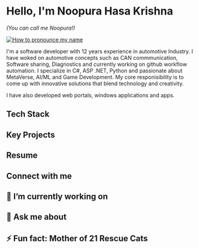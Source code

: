 # Hello, I'm Noopura Hasa Krishna
*(You can call me Noopura!)*

[![How to pronounce my name](https://img.shields.io/badge/Pronunciation-Audio-blue?style=flat-square)](./noopura.mp3)

I'm a software developer with 12 years experience in automotive Industry.
I have woked on automotive concepts such as CAN commmunication, Software sharing, Diagnostics and currently working on github workflow automation.
I specialize in C#, ASP .NET, Python and passionate about MetaVerse, AI/ML and Game Development.
My core responisibility is to come up with innovative solutions that blend technology and creativity.

I have also developed web portals, windows applications and apps.

## Tech Stack
## Key Projects
## Resume
## Connect with me

## 🔭 I’m currently working on
## 💬 Ask me about 
## ⚡ Fun fact: Mother of 21 Rescue Cats

